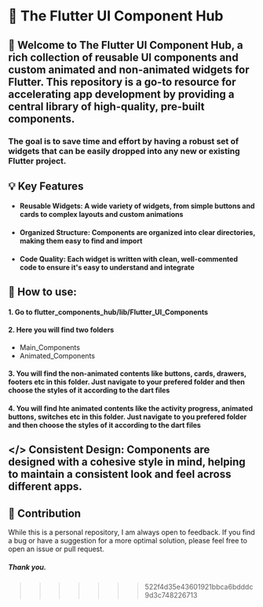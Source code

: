 # 📱 The Flutter UI Component Hub

## 👋 Welcome to The Flutter UI Component Hub, a rich collection of reusable UI components and custom animated and non-animated widgets for Flutter. This repository is a go-to resource for accelerating app development by providing a central library of high-quality, pre-built components.

### The goal is to save time and effort by having a robust set of widgets that can be easily dropped into any new or existing Flutter project.

## 💡 Key Features

- #### Reusable Widgets: A wide variety of widgets, from simple buttons and cards to complex layouts and custom animations

- #### Organized Structure: Components are organized into clear directories, making them easy to find and import

- #### Code Quality: Each widget is written with clean, well-commented code to ensure it's easy to understand and integrate<br>

## 📝 How to use:<br>
#### 1. Go to flutter_components_hub/lib/Flutter_UI_Components <br>
#### 2. Here you will find two folders<br>
-   Main_Components<br>
-   Animated_Components<br>
#### 3. You will find the non-animated contents like buttons, cards, drawers, footers etc in this folder. Just navigate to your prefered folder and then choose the styles of it according to the dart files<br>
#### 4. You will find hte animated contents like the activity progress, animated buttons, switches etc in this folder. Just navigate to you prefered folder and then choose the styles of it according to the dart files<br>

## </> Consistent Design: Components are designed with a cohesive style in mind, helping to maintain a consistent look and feel across different apps.<br>

## 🤝 Contribution

While this is a personal repository, I am always open to feedback. If you find a bug or have a suggestion for a more optimal solution, please feel free to open an issue or pull request.<br>

##### Thank you.

>>>>>>> 522f4d35e43601921bbca6bdddc9d3c748226713

